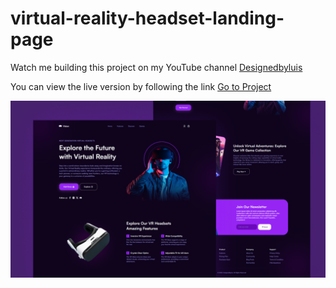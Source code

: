 # virtual-reality-headset-landing-page

Watch me building this project on my YouTube channel [Designedbyluis](https://youtu.be/lKBq-J5pPsE)

You can view the live version by following the link [Go to Project](https://luissitoe.github.io/virtual-reality-headset-landing-page/)  

![preview img](/preview.png)
